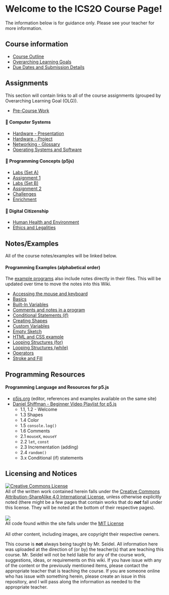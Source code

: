 # Welcome to the ICS2O Course Page!

The information below is for guidance only.  Please see your teacher for more information.

## Course information

* [Course Outline](./Course-Overview)
* [Overarching Learning Goals](./images/ICS2O.jpg)
* [Due Dates and Submission Details](./Due-Dates-and-Submission-Details)

## Assignments

This section will contain links to all of the course assignments (grouped by Overarching Learning Goal (OLG)).

* [Pre-Course Work](./Pre-Course-Work)

#### &#x1F4D9; Computer Systems
* [Hardware - Presentation](./Hardware-Presentation)
* [Hardware - Project](./Hardware-Project)
* [Networking - Glossary](./Networking-Glossary)
* [Operating Systems and Software](./Operating-Systems-and-Software)

#### &#x1F4D8; Programming Concepts (p5js)
* [Labs (Set A)](./Programming-Labs-Set-A)
* [Assignment 1](./Programming-Assignment-1)
* [Labs (Set B)](./Programming-Labs-Set-B)
* [Assignment 2](./Programming-Assignment-2)
* [Challenges](./Programming-Challenges)
* [Enrichment](./Programming-Enrichment)

#### &#x1F4D7; Digital Citizenship
* [Human Health and Environment](./Human-Health-and-Environment)
* [Ethics and Legalities](./Ethics-and-Legalities)

## Notes/Examples

All of the course notes/examples will be linked below. 

#### Programming Examples (alphabetical order)
The [example programs](https://github.com/johnfraserss/ICS2O/tree/master/Example%20Programs) also include notes directly in their files.  This will be updated over time to move the notes into this Wiki.

* [Accessing the mouse and keyboard](https://github.com/johnfraserss/ICS2O/tree/master/Example%20Programs/accessingMouseAndKeyboard)
* [Basics](https://github.com/johnfraserss/ICS2O/tree/master/Example%20Programs/basics)
* [Built-In Variables](https://github.com/johnfraserss/ICS2O/tree/master/Example%20Programs/builtInVariables)
* [Comments and notes in a program](https://github.com/johnfraserss/ICS2O/tree/master/Example%20Programs/commentsAndNotes)
* [Conditional Statements (if)](https://github.com/johnfraserss/ICS2O/tree/master/Example%20Programs/conditionalStatements)
* [Creating Shapes](https://github.com/johnfraserss/ICS2O/tree/master/Example%20Programs/creatingShapes)
* [Custom Variables](https://github.com/johnfraserss/ICS2O/tree/master/Example%20Programs/customVariables)
* [Empty Sketch](https://github.com/johnfraserss/ICS2O/tree/master/Example%20Programs/emptySketch)
* [HTML and CSS example](https://github.com/johnfraserss/ICS2O/tree/master/Example%20Programs/HTMLandCSS)
* [Looping Structures (for)](https://github.com/johnfraserss/ICS2O/tree/master/Example%20Programs/loopingStructuresFor)
* [Looping Structures (while)](https://github.com/johnfraserss/ICS2O/tree/master/Example%20Programs/loopingStructuresWhile)
* [Operators](https://github.com/johnfraserss/ICS2O/tree/master/Example%20Programs/operators)
* [Stroke and Fill](https://github.com/johnfraserss/ICS2O/tree/master/Example%20Programs/strokeAndFill)


## Programming Resources
#### Programming Language and Resources for p5.js
* [p5js.org](https://p5js.org/) (editor, references and examples available on the same site)
* [Daniel Shiffman - Beginner Video Playlist for p5.js](https://www.youtube.com/watch?v=HerCR8bw_GE&list=PLRqwX-V7Uu6Zy51Q-x9tMWIv9cueOFTFA)
  * 1.1, 1.2 - Welcome
  * 1.3 Shapes
  * 1.4 Color
  * 1.5 `console.log()`
  * 1.6 Comments
  * 2.1 `mouseX`, `mouseY`
  * 2.2 `let`, `const`
  * 2.3 Incrementation (adding)
  * 2.4 `random()`
  * 3.x Conditional (if) statements

## Licensing and Notices
<a rel="license" href="http://creativecommons.org/licenses/by-sa/4.0/"><img alt="Creative Commons License" style="border-width:0" src="https://i.creativecommons.org/l/by-sa/4.0/88x31.png" /></a><br/>
All of the written work contained herein falls under the <a rel="license" href="http://creativecommons.org/licenses/by-sa/4.0/">Creative Commons Attribution-ShareAlike 4.0 International License</a>, unless otherwise explicitly noted (there might be a few pages that contain works that do _**not**_ fall under this license.  They will be noted at the bottom of their respective pages).<br/><br/>
<a href="https://github.com/johnfraserss/ICS2O/blob/master/LICENSE.md" rel="license"><img src="https://raw.githubusercontent.com/wiki/johnfraserss/ICS3U/images/mit.png" /></a><br/>
All code found within the site falls under the [MIT License](https://github.com/johnfraserss/ICS2O/blob/master/LICENSE.md)<br/><br/>
All other content, including images, are copyright their respective owners.

This course is **not** always being taught by Mr. Seidel.  All information here was uploaded at the direction of (or by) the teacher(s) that are teaching this course.  Mr. Seidel will not be held liable for any of the course work, suggestions, ideas, or requirements on this wiki.  If you have issue with any of the content or the previously mentioned items, please contact the appropriate teacher that is teaching the course.  If you are someone online who has issue with something herein, please create an issue in this repository, and I will pass along the information as needed to the appropriate teacher.